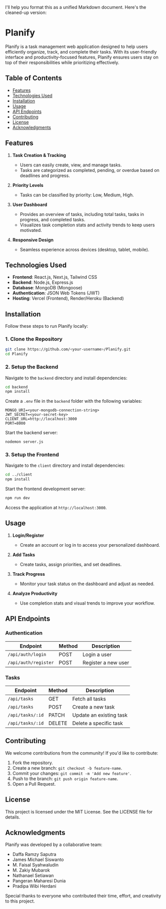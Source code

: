 I'll help you format this as a unified Markdown document. Here's the cleaned-up version:

# Planify

Planify is a task management web application designed to help users efficiently organize, track, and complete their tasks. With its user-friendly interface and productivity-focused features, Planify ensures users stay on top of their responsibilities while prioritizing effectively.

## Table of Contents
- [Features](#features)
- [Technologies Used](#technologies-used)
- [Installation](#installation)
- [Usage](#usage)
- [API Endpoints](#api-endpoints)
- [Contributing](#contributing)
- [License](#license)
- [Acknowledgments](#acknowledgments)

## Features
1. **Task Creation & Tracking**  
   - Users can easily create, view, and manage tasks.
   - Tasks are categorized as completed, pending, or overdue based on deadlines and progress.

2. **Priority Levels**  
   - Tasks can be classified by priority: Low, Medium, High.

3. **User Dashboard**  
   - Provides an overview of tasks, including total tasks, tasks in progress, and completed tasks.
   - Visualizes task completion stats and activity trends to keep users motivated.

4. **Responsive Design**  
   - Seamless experience across devices (desktop, tablet, mobile).

## Technologies Used
- **Frontend**: React.js, Next.js, Tailwind CSS
- **Backend**: Node.js, Express.js
- **Database**: MongoDB (Mongoose)
- **Authentication**: JSON Web Tokens (JWT)
- **Hosting**: Vercel (Frontend), Render/Heroku (Backend)

## Installation
Follow these steps to run Planify locally:

### 1. Clone the Repository
```bash
git clone https://github.com/<your-username>/Planify.git
cd Planify
```

### 2. Setup the Backend
Navigate to the `backend` directory and install dependencies:
```bash
cd backend
npm install
```

Create a `.env` file in the `backend` folder with the following variables:
```
MONGO_URI=<your-mongodb-connection-string>
JWT_SECRET=<your-secret-key>
CLIENT_URL=http://localhost:3000
PORT=8000
```

Start the backend server:
```bash
nodemon server.js
```

### 3. Setup the Frontend
Navigate to the `client` directory and install dependencies:
```bash
cd ../client
npm install
```

Start the frontend development server:
```bash
npm run dev
```

Access the application at `http://localhost:3000`.

## Usage
1. **Login/Register**
   - Create an account or log in to access your personalized dashboard.

2. **Add Tasks**
   - Create tasks, assign priorities, and set deadlines.

3. **Track Progress**
   - Monitor your task status on the dashboard and adjust as needed.

4. **Analyze Productivity**
   - Use completion stats and visual trends to improve your workflow.

## API Endpoints

### Authentication
| Endpoint | Method | Description |
|----------|--------|-------------|
| `/api/auth/login` | POST | Login a user |
| `/api/auth/register` | POST | Register a new user |

### Tasks
| Endpoint | Method | Description |
|----------|--------|-------------|
| `/api/tasks` | GET | Fetch all tasks |
| `/api/tasks` | POST | Create a new task |
| `/api/tasks/:id` | PATCH | Update an existing task |
| `/api/tasks/:id` | DELETE | Delete a specific task |

## Contributing
We welcome contributions from the community! If you'd like to contribute:
1. Fork the repository.
2. Create a new branch: `git checkout -b feature-name`.
3. Commit your changes: `git commit -m 'Add new feature'`.
4. Push to the branch: `git push origin feature-name`.
5. Open a Pull Request.

## License
This project is licensed under the MIT License. See the LICENSE file for details.

## Acknowledgments
Planify was developed by a collaborative team:
- Daffa Ramzy Saputra
- James Michael Siswanto
- M. Faisal Syahwaludin
- M. Zakiy Mubarok
- Nathanael Setiawan
- Pangeran Maharesi Dunia
- Pradipa Wibi Herdani

Special thanks to everyone who contributed their time, effort, and creativity to this project.
